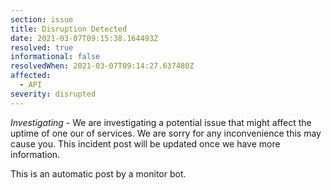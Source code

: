 ```yaml
---
section: issue
title: Disruption Detected
date: 2021-03-07T09:15:38.164493Z
resolved: true
informational: false
resolvedWhen: 2021-03-07T09:14:27.637480Z
affected:
  - API
severity: disrupted
---
```

*Investigating* - We are investigating a potential issue that might affect the uptime of one our of services. We are sorry for any inconvenience this may cause you. This incident post will be updated once we have more information.

This is an automatic post by a monitor bot.
        